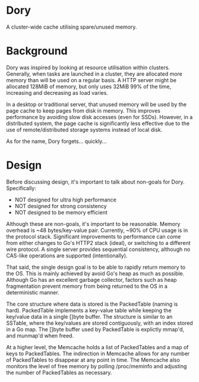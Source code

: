 # Dory
A cluster-wide cache utilising spare/unused memory.

# Background
Dory was inspired by looking at resource utilisation within clusters.
Generally, when tasks are launched in a cluster, they are allocated more memory
than will be used on a regular basis. A HTTP server might be allocated 128MiB
of memory, but only uses 32MiB 99% of the time, increasing and decreasing as
load varies.

In a desktop or traditional server, that unused memory will be used by the page
cache to keep pages from disk in memory. This improves performance by avoiding
slow disk accesses (even for SSDs). However, in a distributed system, the page
cache is significantly less effective due to the use of remote/distributed
storage systems instead of local disk.

As for the name, Dory forgets... quickly...

# Design
Before discussing design, it's important to talk about non-goals for Dory.
Specifically:
- NOT designed for ultra high performance
- NOT designed for strong consistency
- NOT designed to be memory efficient

Although these are non-goals, it's important to be reasonable. Memory overhead
is ~48 bytes/key-value pair. Currently, ~90% of CPU usage is in the protocol
stack. Significant improvements to performance can come from either changes to
Go's HTTP2 stack (ideal), or switching to a different wire protocol. A single
server provides sequential consistency, although no CAS-like operations are
supported (intentionally).

That said, the single design goal is to be able to rapidly return memory to the
OS. This is mainly achieved by avoid Go's heap as much as possible. Although Go
has an excellent garbage collector, factors such as heap fragmentation prevent
memory from being returned to the OS in a deterministic manner.

The core structure where data is stored is the PackedTable (naming is hard).
PackedTable implements a key-value table while keeping the key/value data in a
single \[\]byte buffer. The structure is similar to an SSTable, where the
key/values are stored contiguously, with an index stored in a Go map. The
\[\]byte buffer used by PackedTable is explictly mmap'd, and munmap'd when
freed.

At a higher level, the Memcache holds a list of PackedTables and a map of keys
to PackedTables. The indirection in Memcache allows for any number of
PackedTables to disappear at any point in time. The Memcache also monitors the
level of free memory by polling /proc/meminfo and adjusting the number of
PackedTables as necessary.

